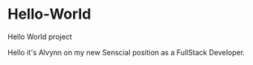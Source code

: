 # Hello-World
Hello World project

Hello it's Alvynn on my new Senscial position as a FullStack Developer.

